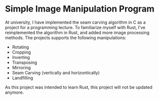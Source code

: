 # Simple Image Manipulation Program
At university, I have implemented the seam carving algorithm in C as a project for a programming lecture. To familiarize myself with Rust, I've reimplemented the algorithm in Rust, and added more image processing methods. The projects supports the following manipulations:
* Rotating
* Cropping
* Inverting
* Transposing
* Mirroring
* Seam Carving (vertically and horizontically)
* Landfilling

As this project was intended to learn Rust, this project will not be updated anymore.
